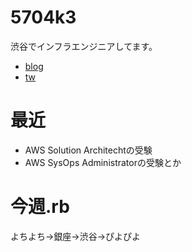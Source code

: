 # 5704k3

渋谷でインフラエンジニアしてます。

- [blog](http://5704k3.tumblr.com/)
- [tw](https://twitter.com/5704x3/)

# 最近

- AWS Solution Architechtの受験
- AWS SysOps Administratorの受験とか

# 今週.rb

よちよち→銀座→渋谷→ぴよぴよ


